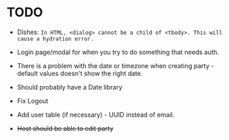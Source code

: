 # TODO

- Dishes:
  `In HTML, <dialog> cannot be a child of <tbody>. This will cause a hydration error.`
- Login page/modal for when you try to do something that needs auth.
- There is a problem with the date or timezone when creating party - default
  values doesn't show the right date.
- Should probably have a Date library
- Fix Logout
- Add user table (if necessary) - UUID instead of email.

- ~~Host should be able to edit party~~
